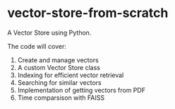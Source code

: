 # vector-store-from-scratch
 A Vector Store using Python.

The code will cover: 
1. Create and manage vectors
2. A custom Vector Store class
3. Indexing for efficient vector retrieval
4. Searching for similar vectors
5. Implementation of getting vectors from PDF 
6. Time comparsison with FAISS